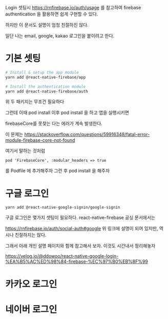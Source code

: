 
Login 셋팅시 https://rnfirebase.io/auth/usage 를 참고하여 firebase authentication 을 활용하면 쉽게 구현할 수 있다.

하지만 이 문서도 설명이 엄청 친절하진 않다.

일단 나는 email, google, kakao 로그인을 붙이려고 한다.


# 기본 셋팅
```bash
# Install & setup the app module
yarn add @react-native-firebase/app

# Install the authentication module
yarn add @react-native-firebase/auth
```

위 두 패키지는 무조건 필요하다

그런데 이때 pod install 이후 pod install 을 하고 앱을 실행시키면

firebaseCore를 못찾는 다는 에러가 계속 발생한다.

이 문제는
https://stackoverflow.com/questions/59916348/fatal-error-module-firebase-core-not-found

여기서 말하는 것처럼

```
pod 'FirebaseCore', :modular_headers => true
```
를 Podfile 에 추가해주자 그런 후 pod install 을 해주자



# 구글 로그인

```
yarn add @react-native-google-signin/google-signin
```

구글 로그인은 몇가지 셋팅이 필요하다.
react-native-firebase 공싱 문서에서는

https://rnfirebase.io/auth/social-auth#google
위 링크에 설명이 되어 있지만,
역시나 친절하지는 않다.


그래서 아래 개인 설명 페이지와 함께 참고해서 보자.
이것도 시간내서 정리해놓자

https://velog.io/@ddowoo/react-native-google-login-%EA%B5%AC%ED%98%84-firebase-%EC%97%B0%EB%8F%99




# 카카오 로그인





# 네이버 로그인


